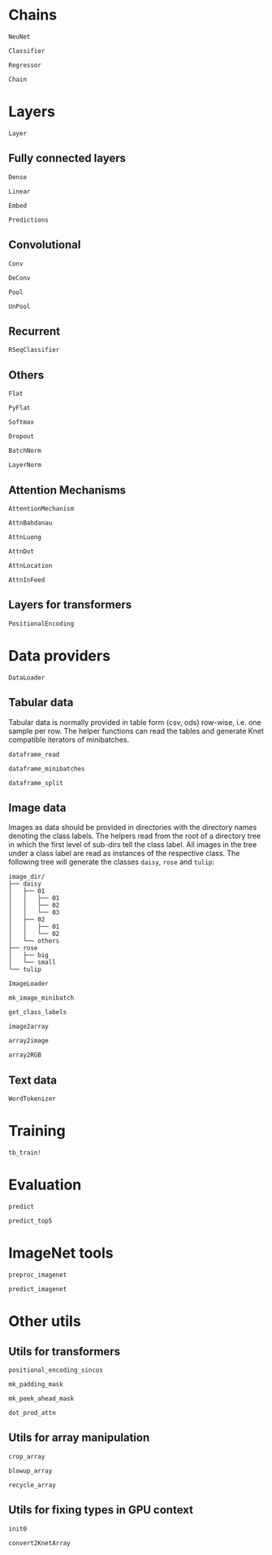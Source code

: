 

# Chains

```@docs
NeuNet
```

```@docs
Classifier
```

```@docs
Regressor
```

```@docs
Chain
```

# Layers

```@docs
Layer
```

## Fully connected layers

```@docs
Dense
```

```@docs
Linear
```

```@docs
Embed
```

```@docs
Predictions
```

## Convolutional

```@docs
Conv
```

```@docs
DeConv
```

```@docs
Pool
```

```@docs
UnPool
```

## Recurrent

```@docs
RSeqClassifier
```

## Others

```@docs
Flat
```

```@docs
PyFlat
```


```@docs
Softmax
```


```@docs
Dropout
```

```@docs
BatchNorm
```

```@docs
LayerNorm
```


## Attention Mechanisms

```@docs
AttentionMechanism
```

```@docs
AttnBahdanau
```

```@docs
AttnLuong
```

```@docs
AttnDot
```

```@docs
AttnLocation
```

```@docs
AttnInFeed
```


## Layers for transformers

```@docs
PositionalEncoding
```

# Data providers

```@docs
DataLoader
```


## Tabular data

Tabular data is normally provided in table form (csv, ods)
row-wise, i.e. one sample per row.
The helper functions can read the tables and generate Knet compatible
iterators of minibatches.

```@docs
dataframe_read
```


```@docs
dataframe_minibatches
```


```@docs
dataframe_split
```

## Image data

Images as data should be provided in directories with the directory names
denoting the class labels.
The helpers read from the root of a directory tree in which the
first level of sub-dirs tell the class label. All images in the
tree under a class label are read as instances of the respective class.
The following tree will generate the classes `daisy`, `rose` and `tulip`:

```
image_dir/
├── daisy
│   ├── 01
│   │   ├── 01
│   │   ├── 02
│   │   └── 03
│   ├── 02
│   │   ├── 01
│   │   └── 02
│   └── others
├── rose
│   ├── big
│   └── small
└── tulip
```

```@docs
ImageLoader
```


```@docs
mk_image_minibatch
```

```@docs
get_class_labels
```

```@docs
image2array
```

```@docs
array2image
```

```@docs
array2RGB
```

## Text data

```@docs
WordTokenizer
```



# Training

```@docs
tb_train!
```

# Evaluation

```@docs
predict
```

```@docs
predict_top5
```

# ImageNet tools

```@docs
preproc_imagenet
```
```@docs
predict_imagenet
```


# Other utils

## Utils for transformers

```@docs
positional_encoding_sincos
```

```@docs
mk_padding_mask
```

```@docs
mk_peek_ahead_mask
```

```@docs
dot_prod_attn
```


## Utils for array manipulation

```@docs
crop_array
```

```@docs
blowup_array
```

```@docs
recycle_array
```

## Utils for fixing types in GPU context

```@docs
init0
```

```@docs
convert2KnetArray
```
